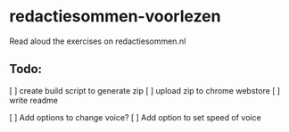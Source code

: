 # redactiesommen-voorlezen
Read aloud the exercises on redactiesommen.nl


## Todo:

[ ] create build script to generate zip
[ ] upload zip to chrome webstore
[ ] write readme

[ ] Add options to change voice?
[ ] Add option to set speed of voice